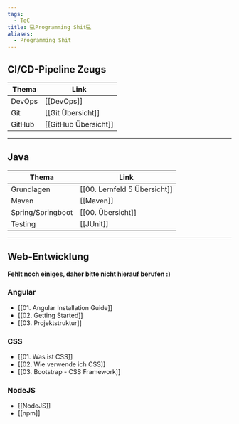 ```yaml
---
tags:
  - ToC
title: 💻Programming Shit💻
aliases:
  - Programming Shit
---
```

## CI/CD-Pipeline Zeugs


|Thema|Link|
|---|---|
|DevOps|[[DevOps]]|
|Git|[[Git Übersicht]]|
|GitHub|[[GitHub Übersicht]]|


<hr>

## Java 

|Thema|Link|
|---|---|
|Grundlagen|[[00. Lernfeld 5 Übersicht]]|
|Maven|[[Maven]]|
|Spring/Springboot|[[00. Übersicht]]|
|Testing|[[JUnit]]|


<hr>

## Web-Entwicklung
**Fehlt noch einiges, daher bitte nicht hierauf berufen :)**
### Angular

- [[01. Angular Installation Guide]]
- [[02. Getting Started]]
- [[03. Projektstruktur]]
### CSS
- [[01. Was ist CSS]]
- [[02. Wie verwende ich CSS]]
- [[03. Bootstrap - CSS Framework]]

### NodeJS
- [[NodeJS]]
- [[npm]]